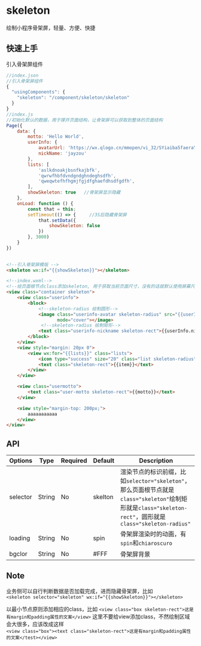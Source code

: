 # skeleton
绘制小程序骨架屏，轻量、方便、快捷

## 快速上手
  
引入骨架屏组件
```javascript
//index.json  
//引入骨架屏组件  
{
  "usingComponents": {
    "skeleton": "/component/skeleton/skeleton"
  }
}
//index.js
//初始化默认的数据，用于撑开页面结构，让骨架屏可以获取到整体的页面结构
Page({
	data: {
		motto: 'Hello World',
		userInfo: {
			avatarUrl: 'https://wx.qlogo.cn/mmopen/vi_32/SYiaiba5faeraYBoQCWdsBX4hSjFKiawzhIpnXjejDtjmiaFqMqhIlRBqR7IVdbKE51npeF6X1cXxtDQD2bzehgqMA/132',
			nickName: 'jayzou'
		},
		lists: [
			'aslkdnoakjbsnfkajbfk',
			'qwrwfhbfdvndgndghndeghsdfh',
			'qweqwtefhfhgmjfgjdfghaefdhsdfgdfh',
		],
		showSkeleton: true   //骨架屏显示隐藏
	},
	onLoad: function () {
		const that = this;
		setTimeout(() => {     //3S后隐藏骨架屏
			that.setData({
				showSkeleton: false
			})
		}, 3000)
	}
})
  

```

```html
<!--引入骨架屏模版 -->
<skeleton wx:if="{{showSkeleton}}"></skeleton>

<!--index.wxml-->
<!--给页面根节点class添加skeleton, 用于获取当前页面尺寸，没有的话就默认使用屏幕尺寸-->
<view class="container skeleton">
    <view class="userinfo">
        <block>
	        <!--skeleton-radius 绘制圆形-->
            <image class="userinfo-avatar skeleton-radius" src="{{userInfo.avatarUrl}}"
                   mode="cover"></image>
             <!--skeleton-radius 绘制矩形-->
            <text class="userinfo-nickname skeleton-rect">{{userInfo.nickName}}</text>
        </block>
    </view>
    <view style="margin: 20px 0">
        <view wx:for="{{lists}}" class="lists">
            <icon type="success" size="20" class="list skeleton-radius"/>
            <text class="skeleton-rect">{{item}}</text>
        </view>
    </view>

    <view class="usermotto">
        <text class="user-motto skeleton-rect">{{motto}}</text>
    </view>

    <view style="margin-top: 200px;">
        aaaaaaaaaaa
    </view>
</view>
```

## API

| Options | Type   | Required | Default         | Description                                                  |
| ------- | ------ | --------- | --------------- | ------------------------------------------------------------ |
| selector | String | No        | skelton | 渲染节点的标识前缀，比如```selector="skeleton"```，那么页面根节点就是```class="skeleton"```绘制矩形就是```class="skeleton-rect"```，圆形就是```class="skeleton-radius"```|
| loading | String | No        | spin            | 骨架屏渲染时的动画，有`spin`和`chiaroscuro` |
| bgclor | String  | No        | \#FFF            | 骨架屏背景 |

## Note
业务侧可以自行判断数据是否加载完成，进而隐藏骨架屏，比如  
`<skeleton selector="skeleton" wx:if="{{showSkeleton}}"></skeleton>`  

以最小节点原则添加相应的class，比如
`<view class="box skeleton-rect">这是有margin和padding属性的文案</view>`
这里不要给view添加class，不然绘制区域会大很多，应该改成这样  
`<view class="box"><text class="skeleton-rect">这是有margin和padding属性的文案</test></view>`

